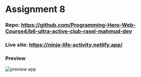 # Assignment 8

### Repo: https://github.com/Programming-Hero-Web-Course4/b6-ultra-active-club-rasel-mahmud-dev

### Live site: https://ninja-life-activity.netlify.app/

### Preview

![preview app](/public/app-preview.png)

